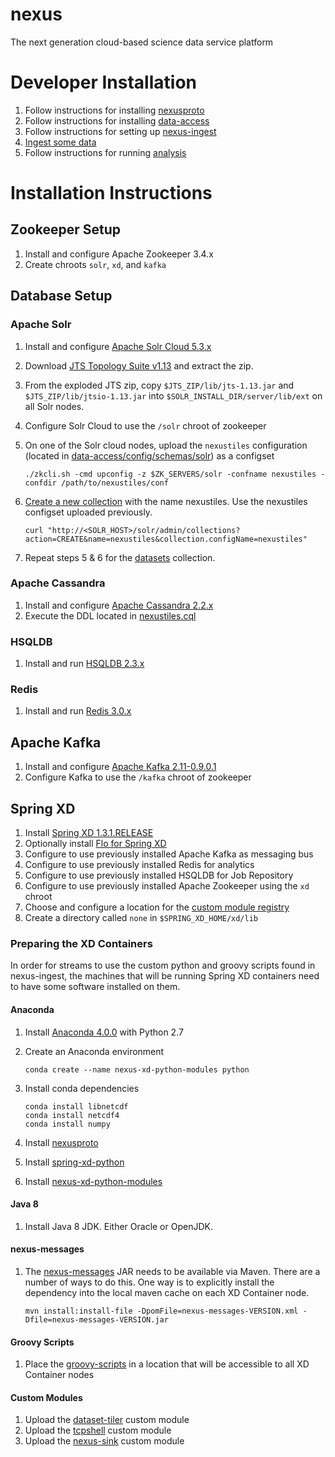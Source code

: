 nexus
=====

The next generation cloud-based science data service platform

# Developer Installation

1. Follow instructions for installing [nexusproto](nexus-ingest/nexus-messages/README.md)
2. Follow instructions for installing [data-access](data-access/README.md)
3. Follow instructions for setting up [nexus-ingest](nexus-ingest/developer-box/README.md)
  1. [Ingest some data](nexus-ingest/developer-box/README.md#ingesting-data)
4. Follow instructions for running [analysis](analysis/README.md)


# Installation Instructions

## Zookeeper Setup

1. Install and configure Apache Zookeeper 3.4.x
2. Create chroots `solr`, `xd`, and `kafka`

## Database Setup

### Apache Solr

1. Install and configure [Apache Solr Cloud 5.3.x](http://archive.apache.org/dist/lucene/solr/)
2. Download [JTS Topology Suite v1.13](https://sourceforge.net/projects/jts-topo-suite/files/jts/1.13/) and extract the zip.
3. From the exploded JTS zip, copy `$JTS_ZIP/lib/jts-1.13.jar` and `$JTS_ZIP/lib/jtsio-1.13.jar` into `$SOLR_INSTALL_DIR/server/lib/ext` on all Solr nodes.
4. Configure Solr Cloud to use the `/solr` chroot of zookeeper
5. On one of the Solr cloud nodes, upload the `nexustiles` configuration (located in [data-access/config/schemas/solr](data-access/config/schemas/solr)) as a configset

    ````
    ./zkcli.sh -cmd upconfig -z $ZK_SERVERS/solr -confname nexustiles -confdir /path/to/nexustiles/conf
    ````

6. [Create a new collection](https://cwiki.apache.org/confluence/display/solr/Collections+API#CollectionsAPI-api1) with the name nexustiles. Use the nexustiles configset uploaded previously.

    ````
    curl "http://<SOLR_HOST>/solr/admin/collections?action=CREATE&name=nexustiles&collection.configName=nexustiles"
    ````
7. Repeat steps 5 & 6 for the [datasets](data-access/config/schemas/solr) collection.


### Apache Cassandra

1. Install and configure [Apache Cassandra 2.2.x](http://cassandra.apache.org/download/)
2. Execute the DDL located in [nexustiles.cql](data-access/config/schemas/cassandra/nexustiles.cql)

### HSQLDB

1. Install and run [HSQLDB 2.3.x](http://hsqldb.org/)

### Redis

1. Install and run [Redis 3.0.x](http://redis.io/)

## Apache Kafka

1. Install and configure [Apache Kafka 2.11-0.9.0.1](http://kafka.apache.org/)
2. Configure Kafka to use the `/kafka` chroot of zookeeper

## Spring XD

1. Install [Spring XD 1.3.1.RELEASE](http://docs.spring.io/spring-xd/docs/1.3.1.RELEASE/reference/html/)
2. Optionally install [Flo for Spring XD](https://docs.pivotal.io/spring-flo/installing-flo.html)
3. Configure to use previously installed Apache Kafka as messaging bus
4. Configure to use previously installed Redis for analytics
5. Configure to use previously installed HSQLDB for Job Repository
6. Configure to use previously installed Apache Zookeeper using the `xd` chroot
7. Choose and configure a location for the [custom module registry](http://docs.spring.io/spring-xd/docs/current/reference/html/#_the_module_registry)
8. Create a directory called `none` in `$SPRING_XD_HOME/xd/lib`

### Preparing the XD Containers

In order for streams to use the custom python and groovy scripts found in nexus-ingest, the machines that will be running Spring XD containers need to have some software installed on them.

#### Anaconda

1. Install [Anaconda 4.0.0](https://www.continuum.io/downloads) with Python 2.7
2. Create an Anaconda environment

    ````
    conda create --name nexus-xd-python-modules python
    ````
    
3. Install conda dependencies

    ````
    conda install libnetcdf
    conda install netcdf4
    conda install numpy
    ````
    
4. Install [nexusproto](nexus-ingest/nexus-messages)
5. Install [spring-xd-python](nexus-ingest/spring-xd-python)
6. Install [nexus-xd-python-modules](nexus-ingest/nexus-xd-python-modules)

#### Java 8

1. Install Java 8 JDK. Either Oracle or OpenJDK.

#### nexus-messages

1. The [nexus-messages](nexus-ingest/nexus-messages) JAR needs to be available via Maven. There are a number of ways to do this. One way is to explicitly install the dependency into the local maven cache on each XD Container node.

    ````
    mvn install:install-file -DpomFile=nexus-messages-VERSION.xml -Dfile=nexus-messages-VERSION.jar
    ````

#### Groovy Scripts

1. Place the [groovy-scripts](nexus-ingest/groovy-scripts) in a location that will be accessible to all XD Container nodes

#### Custom Modules

1. Upload the [dataset-tiler](nexus-ingest/dataset-tiler) custom module
2. Upload the [tcpshell](nexus-ingest/tcp-shell) custom module
3. Upload the [nexus-sink](nexus-ingest/nexus-sink) custom module

